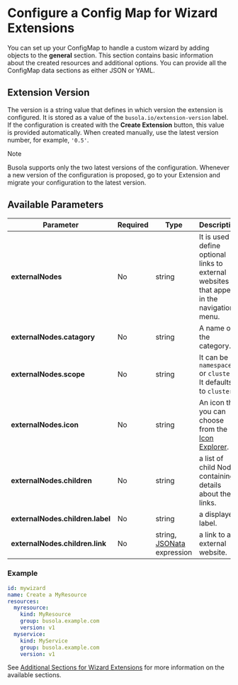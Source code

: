 # Configure a Config Map for Wizard Extensions

You can set up your ConfigMap to handle a custom wizard by adding objects to the **general** section. This section contains basic information about the created resources and additional options.
You can provide all the ConfigMap data sections as either JSON or YAML.

## Extension Version

The version is a string value that defines in which version the extension is configured. It is stored as a value of the `busola.io/extension-version` label. If the configuration is created with the **Create Extension** button, this value is provided automatically. When created manually, use the latest version number, for example, `'0.5'`.

> [!NOTE] 
> Busola supports only the two latest versions of the configuration. Whenever a new version of the configuration is proposed, go to your Extension and migrate your configuration to the latest version.

## Available Parameters

| Parameter                        | Required | Type                                         | Description                                                                                                                                          |
|----------------------------------|----------|----------------------------------------------|------------------------------------------------------------------------------------------------------------------------------------------------------|
| **externalNodes**                | No       | string                                       | It is used to define optional links to external websites that appear in the navigation menu.                                                         |
| **externalNodes.catagory**       | No       | string                                       | A name of the category.                                                                                                                              |
| **externalNodes.scope**          | No       | string                                       | It can be `namespace` or `cluster`. It defaults to `cluster`.                                                                                        |
| **externalNodes.icon**           | No       | string                                       | An icon that you can choose from the [Icon Explorer](https://sdk.openui5.org/test-resources/sap/m/demokit/iconExplorer/webapp/index.html#/overview). |
| **externalNodes.children**       | No       | string                                       | a list of child Nodes containing details about the links.                                                                                            |
| **externalNodes.children.label** | No       | string                                       | a displayed label.                                                                                                                                   |
| **externalNodes.children.link**  | No       | string, [JSONata](100-jsonata.md) expression | a link to an external website.                                                                                                                       |


### Example

```yaml
id: mywizard
name: Create a MyResource
resources:
  myresource:
    kind: MyResource
    group: busola.example.com
    version: v1
  myservice:
    kind: MyService
    group: busola.example.com
    version: v1
```
See [Additional Sections for Wizard Extensions](170-additional-sections.md) for more information on the available sections.
